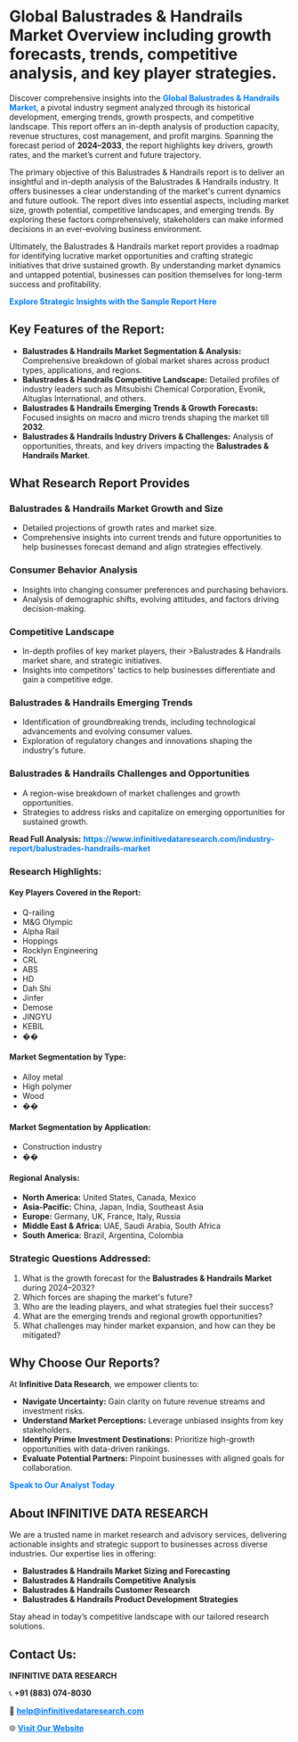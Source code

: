 <h1>Global Balustrades & Handrails Market Overview including growth forecasts, trends, competitive analysis, and key player strategies.</h1>
<p>
Discover comprehensive insights into the 
<a href="https://www.infinitivedataresearch.com/industry-report/balustrades-handrails-market" rel="dofollow" style="color: #007BFF; text-decoration: none;"><strong>Global Balustrades & Handrails Market</strong></a>, a pivotal industry segment analyzed through its historical development, emerging trends, growth prospects, and competitive landscape. This report offers an in-depth analysis of production capacity, revenue structures, cost management, and profit margins. Spanning the forecast period of <strong>2024–2033</strong>, the report highlights key drivers, growth rates, and the market’s current and future trajectory.
</p>
<p>
The primary objective of this Balustrades & Handrails report is to deliver an insightful and in-depth analysis of the Balustrades & Handrails industry. It offers businesses a clear understanding of the market's current dynamics and future outlook. The report dives into essential aspects, including market size, growth potential, competitive landscapes, and emerging trends. By exploring these factors comprehensively, stakeholders can make informed decisions in an ever-evolving business environment.
</p>
<p>
Ultimately, the Balustrades & Handrails market report provides a roadmap for identifying lucrative market opportunities and crafting strategic initiatives that drive sustained growth. By understanding market dynamics and untapped potential, businesses can position themselves for long-term success and profitability.
</p>
<p>
<a href="https://www.infinitivedataresearch.com/request-sample/reportId=109627" style="color: #007BFF; text-decoration: none;"><strong>Explore Strategic Insights with the Sample Report Here</strong></a>
</p>

<h2>Key Features of the Report:</h2>
<ul>
<li><strong>Balustrades & Handrails Market Segmentation & Analysis:</strong> Comprehensive breakdown of global market shares across product types, applications, and regions.</li>
<li><strong>Balustrades & Handrails Competitive Landscape:</strong> Detailed profiles of industry leaders such as Mitsubishi Chemical Corporation, Evonik, Altuglas International, and others.</li>
<li><strong>Balustrades & Handrails Emerging Trends & Growth Forecasts:</strong> Focused insights on macro and micro trends shaping the market till <strong>2032</strong>.</li>
<li><strong>Balustrades & Handrails Industry Drivers & Challenges:</strong> Analysis of opportunities, threats, and key drivers impacting the <strong>Balustrades & Handrails Market</strong>.</li>
</ul>

<h2>What Research Report Provides</h2>
<h3>Balustrades & Handrails Market Growth and Size</h3>
<ul>
<li>Detailed projections of growth rates and market size.</li>
<li>Comprehensive insights into current trends and future opportunities to help businesses forecast demand and align strategies effectively.</li>
</ul>

<h3>Consumer Behavior Analysis</h3>
<ul>
<li>Insights into changing consumer preferences and purchasing behaviors.</li>
<li>Analysis of demographic shifts, evolving attitudes, and factors driving decision-making.</li>
</ul>

<h3>Competitive Landscape</h3>
<ul>
<li>In-depth profiles of key market players, their >Balustrades & Handrails market share, and strategic initiatives.</li>
<li>Insights into competitors' tactics to help businesses differentiate and gain a competitive edge.</li>
</ul>

<h3>Balustrades & Handrails Emerging Trends</h3>
<ul>
<li>Identification of groundbreaking trends, including technological advancements and evolving consumer values.</li>
<li>Exploration of regulatory changes and innovations shaping the industry's future.</li>
</ul>

<h3>Balustrades & Handrails Challenges and Opportunities</h3>
<ul>
<li>A region-wise breakdown of market challenges and growth opportunities.</li>
<li>Strategies to address risks and capitalize on emerging opportunities for sustained growth.</li>
</ul>
<p><strong>Read Full Analysis:</strong> <a href="https://www.infinitivedataresearch.com/industry-report/balustrades-handrails-market" rel="dofollow" style="color: #007BFF; text-decoration: none;"><strong>https://www.infinitivedataresearch.com/industry-report/balustrades-handrails-market</strong></a></p>
<h3>Research Highlights:</h3>
<h4>Key Players Covered in the Report:</h4>
<ul><li>Q-railing</li><li>M&amp;G Olympic</li><li>Alpha Rail</li><li>Hoppings</li><li>Rocklyn Engineering</li><li>CRL</li><li>ABS</li><li>HD</li><li>Dah Shi</li><li>Jinfer</li><li>Demose</li><li>JINGYU</li><li>KEBIL</li><li>��</li></ul>
<h4>Market Segmentation by Type:</h4>
<ul><li>Alloy metal</li><li>High polymer</li><li>Wood</li><li>��</li></ul>
<h4>Market Segmentation by Application:</h4>
<ul><li>Construction industry</li><li>��</li></ul>

<h4>Regional Analysis:</h4>
<ul>
<li><strong>North America:</strong> United States, Canada, Mexico</li>
<li><strong>Asia-Pacific:</strong> China, Japan, India, Southeast Asia</li>
<li><strong>Europe:</strong> Germany, UK, France, Italy, Russia</li>
<li><strong>Middle East & Africa:</strong> UAE, Saudi Arabia, South Africa</li>
<li><strong>South America:</strong> Brazil, Argentina, Colombia</li>
</ul>

<h3>Strategic Questions Addressed:</h3>
<ol>
<li>What is the growth forecast for the <strong>Balustrades & Handrails Market</strong> during 2024–2032?</li>
<li>Which forces are shaping the market's future?</li>
<li>Who are the leading players, and what strategies fuel their success?</li>
<li>What are the emerging trends and regional growth opportunities?</li>
<li>What challenges may hinder market expansion, and how can they be mitigated?</li>
</ol>

<h2>Why Choose Our Reports?</h2>
<p>At <strong>Infinitive Data Research</strong>, we empower clients to:</p>
<ul>
<li><strong>Navigate Uncertainty:</strong> Gain clarity on future revenue streams and investment risks.</li>
<li><strong>Understand Market Perceptions:</strong> Leverage unbiased insights from key stakeholders.</li>
<li><strong>Identify Prime Investment Destinations:</strong> Prioritize high-growth opportunities with data-driven rankings.</li>
<li><strong>Evaluate Potential Partners:</strong> Pinpoint businesses with aligned goals for collaboration.</li>
</ul>
<p><a href="https://www.infinitivedataresearch.com/industry-report/balustrades-handrails-market" rel="dofollow" style="color: #007BFF; text-decoration: none;"><strong>Speak to Our Analyst Today</strong></a></p>

<h2>About INFINITIVE DATA RESEARCH</h2>
<p>We are a trusted name in market research and advisory services, delivering actionable insights and strategic support to businesses across diverse industries. Our expertise lies in offering:</p>
<ul>
<li><strong>Balustrades & Handrails Market Sizing and Forecasting</strong></li>
<li><strong>Balustrades & Handrails Competitive Analysis</strong></li>
<li><strong>Balustrades & Handrails Customer Research</strong></li>
<li><strong>Balustrades & Handrails Product Development Strategies</strong></li>
</ul>
<p>Stay ahead in today’s competitive landscape with our tailored research solutions.</p>

<h2>Contact Us:</h2>
<p><strong>INFINITIVE DATA RESEARCH</strong></p>
<p>📞 <strong>+91 (883) 074-8030</strong></p>
<p>📧 <strong><a href="mailto:help@infinitivedataresearch.com" style="color: #007BFF;">help@infinitivedataresearch.com</a></strong></p>
<p>🌐 <strong><a href="https://www.infinitivedataresearch.com" rel="dofollow" style="color: #007BFF;">Visit Our Website</a></strong></p>